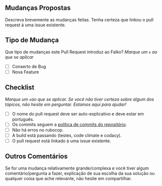 ## Mudanças Propostas

Descreva brevemente as mudanças feitas. Tenha certeza que linkou o pull request à uma issue existente.

## Tipo de Mudança

Que tipo de mudanças este Pull Request introduz ao Falko?
_Marque um `x` ao que se aplicar_

- [ ] Conserto de Bug
- [ ] Nova Feature

## Checklist

_Marque um `x`ao que se aplicar. Se você não tiver certeza sobre algum dos tópicos, não hesite em perguntar. Estamos aqui para ajudar!_

- [ ] O nome do pull request deve ser auto-explicativo e deve estar em português.
- [ ] Os commits seguem a [política de commits do repositório](https://github.com/fga-gpp-mds/Falko-2017.2-BackEnd/wiki/Plano-de-Gerenciamento-de-Configura%C3%A7%C3%A3o-de-Software#41---pol%C3%ADtica-de-commits).
- [ ] Não há erros no rubocop.
- [ ] A build está passando (testes, code climate e codacy).
- [ ] O pull request está linkado à uma issue existente.

## Outros Comentários
Se for uma mudança relativamente grande/complexa e você tiver algum comentário/pergunta a fazer, explicação de sua escolha da sua solução ou qualquer coisa que ache relevante, não hesite em compartilhar.
